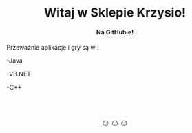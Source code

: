 <html>
<h1 style="text-align: center;"><strong>Witaj w Sklepie Krzysio!</strong></h1>
<h4 style="text-align: center;">Na GitHubie!</h4>
<p>Przeważnie aplikacje i gry są w :</p>
<p>-Java</p>
<p>-VB.NET</p>
<p>-C++</p>
<p>&nbsp;</p>
<h2 style="text-align: center;"><strong>☺️☺️☺️</strong></h2>
</html>
